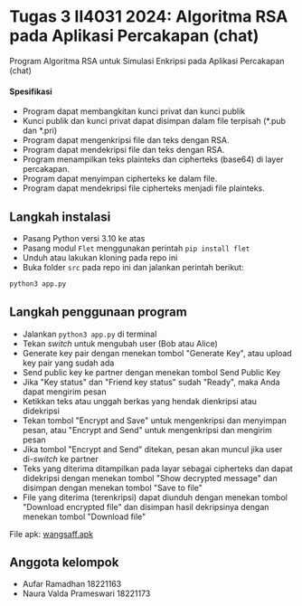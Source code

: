 # Tugas 3 II4031 2024: Algoritma RSA pada Aplikasi Percakapan (chat)

Program Algoritma RSA untuk Simulasi Enkripsi pada Aplikasi Percakapan (chat)

#### Spesifikasi
- Program dapat membangkitan kunci privat dan kunci publik
- Kunci publik dan kunci privat dapat disimpan dalam file terpisah (*.pub dan *.pri)
- Program dapat mengenkripsi file dan teks dengan RSA.
- Program dapat mendekripsi file dan teks dengan RSA.
- Program menampilkan teks plainteks dan cipherteks (base64) di layer percakapan.
- Program dapat menyimpan cipherteks ke dalam file.
- Program dapat mendekripsi file cipherteks menjadi file plainteks.

## Langkah instalasi
- Pasang Python versi 3.10 ke atas
- Pasang modul `Flet` menggunakan perintah `pip install flet`
- Unduh atau lakukan kloning pada repo ini
- Buka folder `src` pada repo ini dan jalankan perintah berikut:
```bash
python3 app.py
```

## Langkah penggunaan program
- Jalankan `python3 app.py` di terminal
- Tekan *switch* untuk mengubah user (Bob atau Alice)
- Generate key pair dengan menekan tombol "Generate Key", atau upload key pair yang sudah ada
- Send public key ke partner dengan menekan tombol Send Public Key
- Jika "Key status" dan "Friend key status" sudah "Ready", maka Anda dapat mengirim pesan
- Ketikkan teks atau unggah berkas yang hendak dienkripsi atau didekripsi
- Tekan tombol "Encrypt and Save" untuk mengenkripsi dan menyimpan pesan, atau "Encrypt and Send" untuk mengenkripsi dan mengirim pesan
- Jika tombol "Encrypt and Send" ditekan, pesan akan muncul jika user di-*switch* ke partner
- Teks yang diterima ditampilkan pada layar sebagai cipherteks dan dapat didekripsi dengan menekan tombol "Show decrypted message" dan disimpan dengan menekan tombol "Save to file"
- File yang diterima (terenkripsi) dapat diunduh dengan menekan tombol "Download encrypted file" dan disimpan hasil dekripsinya dengan menekan tombol "Download file"

File apk: [wangsaff.apk](https://github.com/nauravalda/Rehan-wangSAff/releases/tag/v1.0.1)


## Anggota kelompok
- Aufar Ramadhan 18221163
- Naura Valda Prameswari 18221173
